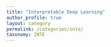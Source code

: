 ```yaml
---
title: "Interpretable Deep Learning"
author_profile: true
layout: category
permalink: /categories/inte/
taxonomy: INTE
---
```

